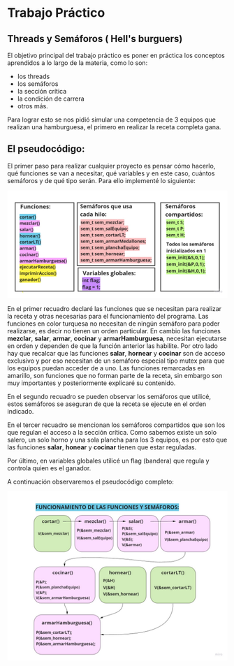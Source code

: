 # Trabajo Práctico 
## Threads y Semáforos ( Hell's burguers) 

El objetivo principal del trabajo práctico es poner en práctica los conceptos aprendidos a lo largo de la materia, 
como lo son: 

* los threads
* los semáforos
* la sección crítica
* la condición de carrera 
* otros más.

Para lograr esto se nos pidió simular una competencia de 3 equipos que realizan una hamburguesa, 
el primero en realizar la receta completa gana. 

## El pseudocódigo:

El primer paso para realizar cualquier proyecto es pensar cómo hacerlo, qué funciones se van a necesitar, qué variables y
en este caso, cuántos semáforos y de qué tipo serán. Para ello implementé lo siguiente: 

![](/declaraciones.jpg)

En el primer recuadro declaré las funciones que se necesitan para realizar la receta y otras necesarias para el funcionamiento del programa. Las funciones en color turquesa no necesitan de ningún semáforo para poder realizarse, es decir no tienen un orden particular.
En cambio las funciones **mezclar**, **salar**, **armar**, **cocinar** y **armarHamburguesa**, necesitan ejecutarse en orden y dependen de que la función anterior las habilite.
Por otro lado hay que recalcar que las funciones **salar**, **hornear** y **cocinar** son de acceso exclusivo y por eso necesitan de un semáforo especial tipo mutex para que los equipos puedan acceder de a uno.
Las funciones remarcadas en amarillo, son funciones que no forman parte de la receta, sin embargo son muy importantes y posteriormente explicaré su contenido.

En el segundo recuadro se pueden observar los semáforos que utilicé, estos semáforos se aseguran de que la receta se ejecute en el orden indicado.

En el tercer recuadro se mencionan los semáforos compartidos que son los que regulan el acceso a la sección crítica. Como sabemos existe un solo salero, un solo horno y una sola plancha para los 3 equipos, es por esto que las funciones **salar**, **honear** y **cocinar** tienen que estar reguladas.   

Por último, en variables globales utilicé un flag (bandera) que regula y controla quien es el ganador.

A continuación observaremos el pseudocódigo completo:

![](/pseudocodigo.jpg)



